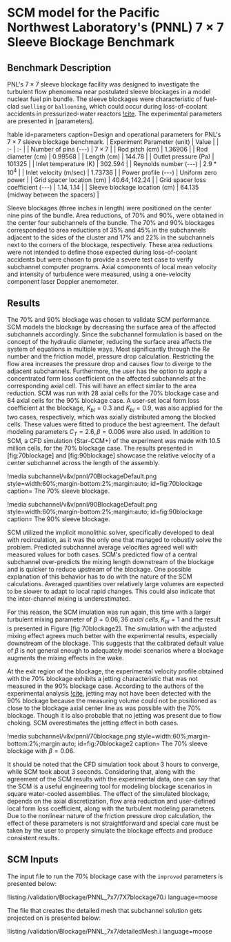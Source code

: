 # SCM model for the Pacific Northwest Laboratory's (PNNL) $7 \times 7$ Sleeve Blockage Benchmark

## Benchmark Description

PNL's $7 \times 7$ sleeve blockage facility was designed to investigate the turbulent flow phenomena near postulated sleeve blockages in a model nuclear fuel pin bundle. The sleeve blockages were characteristic of fuel-clad `swelling` or `ballooning`, which could occur during loss-of-coolant accidents in pressurized-water reactors [!cite](creer1976effects). The experimental parameters are presented in [parameters].

!table id=parameters caption=Design and operational parameters for PNL's $7\times7$ sleeve blockage benchmark.
| Experiment Parameter (unit) | Value |
| :- | :- |
| Number of pins (---) | $7 \times 7$ |
| Rod pitch (cm) | $1.36906$ |
| Rod diameter (cm) | $0.99568$ |
| Length (cm) | $144.78$ |
| Outlet pressure (Pa) | $101325$ |
| Inlet temperature (K) | $302.594$ |
| Reynolds number (---) | $2.9 * 10^4$ |
| Inlet velocity (m/sec) | $1.73736$ |
| Power profile (---) | Uniform zero power |
| Grid spacer location (cm) | $40.64,  142.24$ |
| Grid spacer loss coefficient (---) | $1.14, 1.14$ |
| Sleeve blockage location (cm) | $64.135$ (midway between the spacers) |

Sleeve blockages (three inches in length) were positioned on the center nine pins of the bundle. Area reductions, of 70% and 90%, were obtained in the center four subchannels of the bundle. The 70% and 90% blockages corresponded to area reductions of 35% and 45% in the subchannels adjacent to the sides of the cluster and 17% and 22% in the subchannels next to the corners of the blockage, respectively. These area reductions were not intended to define those expected during loss-of-coolant accidents but were chosen to provide a severe test case to verify subchannel computer programs. Axial components of local mean velocity and intensity of turbulence were measured, using a one-velocity component laser Doppler anemometer.

## Results

The 70% and 90% blockage was chosen to validate SCM performance. SCM models the blockage by decreasing the surface area of the affected subchannels accordingly. Since the subchannel formulation is based on the concept of the hydraulic diameter, reducing the surface area affects the system of equations in multiple ways. Most significantly through the $Re$ number and the friction model, pressure drop calculation. Restricting the flow area increases the pressure drop and causes flow to diverge to the adjacent subchannels. Furthermore, the user has the option to apply a concentrated form loss coefficient on the affected subchannels at the corresponding axial cell. This will have an  effect similar to the area reduction. SCM was run with 28 axial cells for the 70% blockage case and 84 axial cells for the 90% blockage case. A user-set local form loss coefficient at the blockage, $K_{bl} = 0.3$ and $K_{bl} = 0.9$, was also applied for the two cases, respectively, which was axially distributed among the blocked cells. These values were fitted to produce the best agreement. The default modeling parameters $C_T=2.6, \beta = 0.006$ were also used. In addition to SCM, a CFD simulation (Star-CCM+) of the experiment was made with 10.5 million cells, for the 70% blockage case. The results presented in [fig:70blockage] and [fig:90blockage] showcase the relative velocity of a center subchannel across the length of the assembly.

!media subchannel/v&v/pnnl/70BlockageDefault.png
    style=width:60%;margin-bottom:2%;margin:auto;
    id=fig:70blockage
    caption= The 70% sleeve blockage.

!media subchannel/v&v/pnnl/90BlockageDefault.png
    style=width:60%;margin-bottom:2%;margin:auto;
    id=fig:90blockage
    caption= The 90% sleeve blockage.

SCM utilized the implicit monolithic solver, specifically developed to deal with recirculation, as it was the only one that managed to robustly solve the problem. Predicted subchannel average velocities agreed well with measured values for both cases. SCM's predicted flow of a central subchannel over-predicts the mixing length downstream of the blockage and is quicker to reduce upstream of the blockage. One possible explanation of this behavior has to do with the nature of the SCM calculations. Averaged quantities over relatively large volumes are expected to be slower to adapt to local rapid changes. This could also indicate that the inter-channel mixing is underestimated.

For this reason, the SCM imulation was run again, this time with a larger turbulent mixing parameter of $\beta = 0.06, 36~axial~cells, K_{bl} = 1$ and the result is presented in Figure [fig:70blockage2]. The simulation with the adjusted mixing effect agrees much better with the experimental results, especially downstream of the blockage. This suggests that the calibrated  default value of $\beta$ is not general enough to adequately model scenarios where a blockage augments the mixing effects in the wake.

At the exit region of the blockage, the experimental velocity profile obtained with the 70% blockage exhibits a jetting characteristic that was not measured in the 90% blockage case. According to the authors of the experimental analysis [!cite](creer1976effects), jetting may not have been detected with the 90% blockage because the measuring volume could not be positioned as close to the blockage axial center line as was possible with the 70% blockage. Though it is also probable that no jetting was present due to flow choking. SCM overestimates the jetting effect in both cases.

!media subchannel/v&v/pnnl/70blockage.png
    style=width:60%;margin-bottom:2%;margin:auto;
    id=fig:70blockage2
    caption= The 70% sleeve blockage with $\beta = 0.06$.

It should be noted that the CFD simulation took about 3 hours to converge, while SCM took about 3 seconds. Considering that, along with the agreement of the SCM results with the experimental data, one can say that the SCM is a useful engineering tool for modeling blockage scenarios in square water-cooled assemblies. The effect of the simulated blockage, depends on the axial discretization, flow area reduction and user-defined local form loss coefficient, along with the turbulent modeling parameters. Due to the nonlinear nature of the friction pressure drop calculation, the effect of these parameters is not straightforward and special care must be taken by the user to properly simulate the blockage effects and produce consistent results.

## SCM Inputs

The input file to run the 70% blockage case with the `improved` parameters is presented below:

!listing /validation/Blockage/PNNL_7x7/7X7blockage70.i language=moose

The file that creates the detailed mesh that subchannel solution gets projected on is presented below:

!listing /validation/Blockage/PNNL_7x7/detailedMesh.i language=moose
